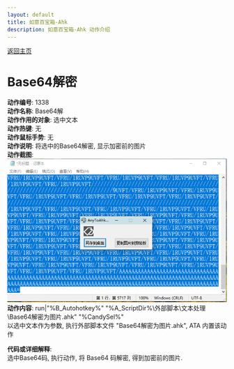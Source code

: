 ```yaml
---
layout: default
title: 如意百宝箱-Ahk
description: 如意百宝箱-Ahk 动作介绍
---
```


[返回主页](../index.md)

# [](#header-2) Base64解密

**动作编号**: 1338  
**动作名称**: Base64解  
**动作作用的对象**: 选中文本  
**动作热键**: 无  
**动作鼠标手势**: 无  
**动作说明**: 将选中的Base64解密, 显示加密前的图片  
**动作截图**:  
  ![Base64解密](img1/1338.png)  
**动作内容**: run|"%B_Autohotkey%" "%A_ScriptDir%\外部脚本\文本处理\Base64解密为图片.ahk" "%CandySel%"  
以选中文本作为参数, 执行外部脚本文件 "Base64解密为图片.ahk", ATA 内置该动作  

**代码或详细解释**:  
选中Base64码, 执行动作, 将 Base64 码解密, 得到加密前的图片.  
